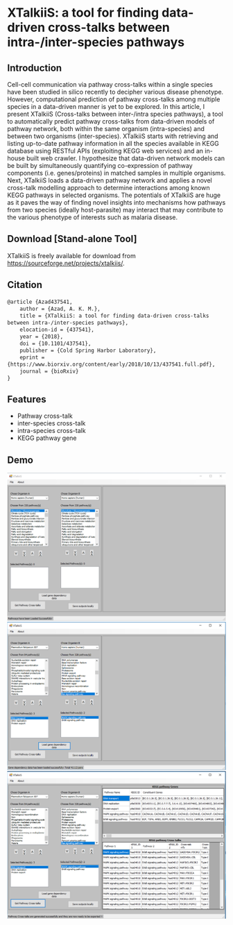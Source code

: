 # XTalkiiS: a tool for finding data-driven cross-talks between intra-/inter-species pathways 

## Introduction
Cell-cell communication via pathway cross-talks within a single species have been studied in silico recently to decipher various disease phenotype. However, computational prediction of pathway cross-talks among multiple species in a data-driven manner is yet to be explored. In this article, I present XTalkiiS (Cross-talks between inter-/intra species pathways), a tool to automatically predict pathway cross-talks from data-driven models of pathway network, both within the same organism (intra-species) and between two organisms (inter-species). XTalkiiS starts with retrieving and listing up-to-date pathway information in all the species available in KEGG database using RESTful APIs (exploiting KEGG web services) and an in-house built web crawler. I hypothesize that data-driven network models can be built by simultaneously quantifying co-expression of pathway components (i.e. genes/proteins) in matched samples in multiple organisms. Next, XTalkiiS loads a data-driven pathway network and applies a novel cross-talk modelling approach to determine interactions among known KEGG pathways in selected organisms. The potentials of XTalkiiS are huge as it paves the way of finding novel insights into mechanisms how pathways from two species (ideally host-parasite) may interact that may contribute to the various phenotype of interests such as malaria disease. 

## Download [Stand-alone Tool]
XTalkiiS is freely available for download from https://sourceforge.net/projects/xtalkiis/.

## Citation
```
@article {Azad437541,
	author = {Azad, A. K. M.},
	title = {XTalkiiS: a tool for finding data-driven cross-talks between intra-/inter-species pathways},
	elocation-id = {437541},
	year = {2018},
	doi = {10.1101/437541},
	publisher = {Cold Spring Harbor Laboratory},
	eprint = {https://www.biorxiv.org/content/early/2018/10/13/437541.full.pdf},
	journal = {bioRxiv}
}
```
## Features
- Pathway cross-talk
- inter-species cross-talk
- intra-species cross-talk
- KEGG pathway gene

## Demo
![](img/xtalkiis1.png)
![](img/xtalkiis2.png)
![](img/xtalkiis3.png)
